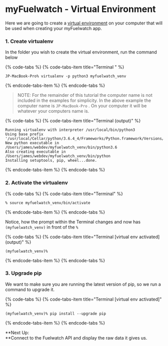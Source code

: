 # myFuelwatch - Virtual Environment

Here we are going to create a [virtual environment](the-basics.md#virtual-environments) on your computer that will be used when creating your myFuelwatch app.

### 1. C**reate virtualenv**

In the folder you wish to create the virtual environment, run the command below

{% code-tabs %}
{% code-tabs-item title="Terminal " %}
```text
JP-MacBook-Pro% virtualenv -p python3 myfuelwatch_venv
```
{% endcode-tabs-item %}
{% endcode-tabs %}

> NOTE: For the remainder of this tutorial the computer name is not included in the examples for simplicity. In the above example the computer name is `JP-MacBook-Pro` . On your computer it will be whatever your computers name is.

{% code-tabs %}
{% code-tabs-item title="Terminal \(output\)" %}
```text
Running virtualenv with interpreter /usr/local/bin/python3
Using base prefix '/usr/local/Cellar/python/3.6.4_4/Frameworks/Python.framework/Versions/3.6'
New python executable in /Users/james/webdev/myfuelwatch_venv/bin/python3.6
Also creating executable in /Users/james/webdev/myfuelwatch_venv/bin/python
Installing setuptools, pip, wheel...done.
```
{% endcode-tabs-item %}
{% endcode-tabs %}

### 2. Activate the virtualenv 

{% code-tabs %}
{% code-tabs-item title="Terminal" %}
```text
% source myfuelwatch_venv/bin/activate
```
{% endcode-tabs-item %}
{% endcode-tabs %}

Notice, how the prompt within the Terminal changes and now has `(myfuelwatch_venv)` in front of the `%`

{% code-tabs %}
{% code-tabs-item title="Terminal \[virtual env activated\] \(output\)" %}
```text
(myfuelwatch_venv)% 
```
{% endcode-tabs-item %}
{% endcode-tabs %}

### 3. Upgrade pip

We want to make sure you are running the latest version of pip, so we run a command to upgrade it.

{% code-tabs %}
{% code-tabs-item title="Terminal \[virtual env activated\]" %}
```text
(myfuelwatch_venv)% pip install --upgrade pip
```
{% endcode-tabs-item %}
{% endcode-tabs %}

**Next Up:   
**Connect to the Fuelwatch API and display the raw data it gives us.

